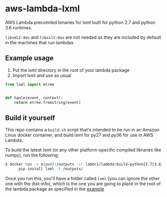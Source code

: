 # aws-lambda-lxml

AWS Lambda precomiled binaries for lxml built for python 2.7 and python 3.6 runtimes.

`libxml2-dev` and `libxslt-dev` are not needed as they are included by default in the machines that run lambdas.

## Example usage

1. Put the lxml directory in the root of your lambda package
1. Import lxml and use as usual

```python
from lxml import etree


def hanle(event, context):
    return etree.fromstring(event)

```

## Build it yourself

This repo contains a `build.sh` script that's intended to be run in an Amazon
Linux docker container, and build lxml for py27 and py36 for use in AWS Lambda.

To build the latest lxml (or any other platform-specific compiled libraries like numpy),
run the following:

```sh
$ docker run -v $(pwd):/outputs -it lambci/lambda:build-python{2.7|3.6} \
      pip install lxml -t /outputs/
```

Once you run this, you'll have a folder called `lxml` (you can ignore the other one
with the dist-info), which is the one you are going to place in the root of the
lambda package as specified in the [example](#example-usage)
